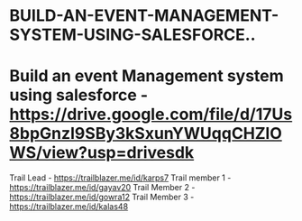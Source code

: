 # BUILD-AN-EVENT-MANAGEMENT-SYSTEM-USING-SALESFORCE..
# Build an event Management system using salesforce - https://drive.google.com/file/d/17Us8bpGnzI9SBy3kSxunYWUqqCHZlOWS/view?usp=drivesdk
Trail Lead - https://trailblazer.me/id/karps7
Trail member 1 -https://trailblazer.me/id/gayav20
Trail Member 2 -https://trailblazer.me/id/gowra12
Trail Member 3 -https://trailblazer.me/id/kalas48
